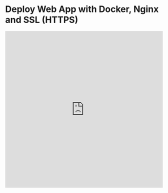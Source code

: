 # Deploy Web App with Docker, Nginx and SSL (HTTPS)

<iframe width="100%" height="500" src="https://www.youtube.com/embed/zJPlyjfV4C0" title="Deploy Web App with Docker, Nginx and SSL (HTTPS)" frameborder="0" allow="accelerometer; autoplay; clipboard-write; encrypted-media; gyroscope; picture-in-picture; web-share" allowfullscreen></iframe>